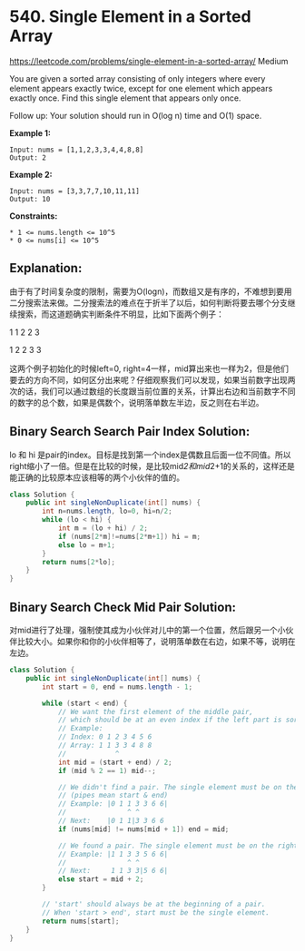 # 540. Single Element in a Sorted Array
<https://leetcode.com/problems/single-element-in-a-sorted-array/>
Medium

You are given a sorted array consisting of only integers where every element appears exactly twice, except for one element which appears exactly once. Find this single element that appears only once.

Follow up: Your solution should run in O(log n) time and O(1) space.

 

**Example 1:**

    Input: nums = [1,1,2,3,3,4,4,8,8]
    Output: 2

**Example 2:**

    Input: nums = [3,3,7,7,10,11,11]
    Output: 10
 

**Constraints:**

    * 1 <= nums.length <= 10^5
    * 0 <= nums[i] <= 10^5


## Explanation: 
由于有了时间复杂度的限制，需要为O(logn)，而数组又是有序的，不难想到要用二分搜索法来做。二分搜索法的难点在于折半了以后，如何判断将要去哪个分支继续搜索，而这道题确实判断条件不明显，比如下面两个例子：

1  1  2  2  3

1  2  2  3  3

这两个例子初始化的时候left=0, right=4一样，mid算出来也一样为2，但是他们要去的方向不同，如何区分出来呢？仔细观察我们可以发现，如果当前数字出现两次的话，我们可以通过数组的长度跟当前位置的关系，计算出右边和当前数字不同的数字的总个数，如果是偶数个，说明落单数左半边，反之则在右半边。



## Binary Search Search Pair Index Solution: 
lo 和 hi 是pair的index。目标是找到第一个index是偶数且后面一位不同值。所以right缩小了一倍。但是在比较的时候，是比较mid*2和mid*2+1的关系的，这样还是能正确的比较原本应该相等的两个小伙伴的值的。

```java
class Solution {
    public int singleNonDuplicate(int[] nums) {
        int n=nums.length, lo=0, hi=n/2;
        while (lo < hi) {
            int m = (lo + hi) / 2;
            if (nums[2*m]!=nums[2*m+1]) hi = m;
            else lo = m+1;
        }
        return nums[2*lo];
    }
}
```

## Binary Search Check Mid Pair Solution: 
对mid进行了处理，强制使其成为小伙伴对儿中的第一个位置，然后跟另一个小伙伴比较大小。如果你和你的小伙伴相等了，说明落单数在右边，如果不等，说明在左边。

```java
class Solution {
    public int singleNonDuplicate(int[] nums) {
        int start = 0, end = nums.length - 1;

        while (start < end) {
            // We want the first element of the middle pair,
            // which should be at an even index if the left part is sorted.
            // Example:
            // Index: 0 1 2 3 4 5 6
            // Array: 1 1 3 3 4 8 8
            //            ^
            int mid = (start + end) / 2;
            if (mid % 2 == 1) mid--;

            // We didn't find a pair. The single element must be on the left.
            // (pipes mean start & end)
            // Example: |0 1 1 3 3 6 6|
            //               ^ ^
            // Next:    |0 1 1|3 3 6 6
            if (nums[mid] != nums[mid + 1]) end = mid;

            // We found a pair. The single element must be on the right.
            // Example: |1 1 3 3 5 6 6|
            //               ^ ^
            // Next:     1 1 3 3|5 6 6|
            else start = mid + 2;
        }

        // 'start' should always be at the beginning of a pair.
        // When 'start > end', start must be the single element.
        return nums[start];
    }
}
```
